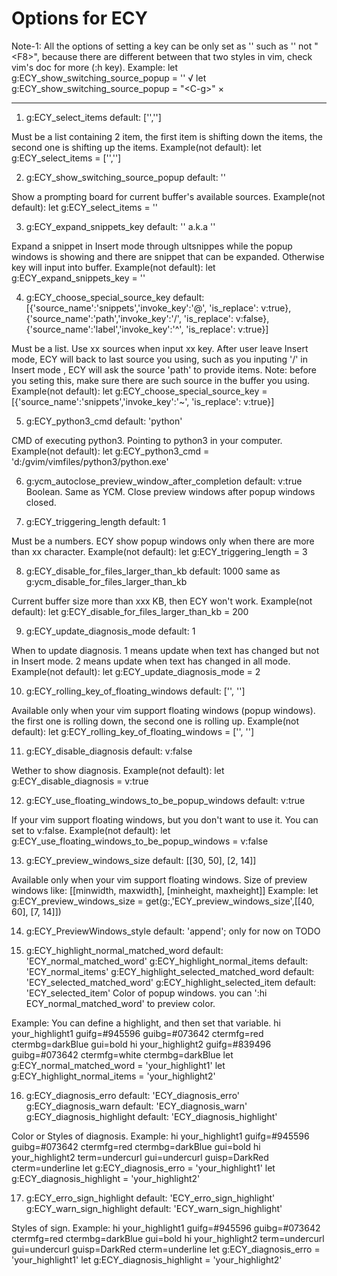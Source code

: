 Options for ECY
===============================================================================
Note-1: All the options of setting a key can be only set as '<xx>' such as '<F8>'
not "\<F8>", because there are different between that two styles in vim, check
vim's doc for more (:h key).
Example: 
  let g:ECY_show_switching_source_popup = '<C-g>'    √
  let g:ECY_show_switching_source_popup = "\<C-g>"   ×

-------------------------------------------------------------------------------

1. g:ECY_select_items
  default: ['<Tab>','<S-TAB>']

Must be a list containing 2 item, the first item is shifting down the items, 
the second one is shifting up the items.
Example(not default): 
  let g:ECY_select_items = ['<C-j>','<C-k>']



2. g:ECY_show_switching_source_popup
  default: '<Tab>'

Show a prompting board for current buffer's available sources.
Example(not default): 
  let g:ECY_select_items = '<F6>'



3. g:ECY_expand_snippets_key
  default: '<CR>' a.k.a '<Enter>'

Expand a snippet in Insert mode through ultsnippes while the popup 
windows is showing and there are snippet that can be expanded. 
Otherwise key will input into buffer.
Example(not default): 
  let g:ECY_expand_snippets_key = '<F2>'


4. g:ECY_choose_special_source_key
  default: [{'source_name':'snippets','invoke_key':'@', 'is_replace': v:true},
          {'source_name':'path','invoke_key':'/', 'is_replace': v:false},
          {'source_name':'label','invoke_key':'^', 'is_replace': v:true}]

Must be a list. Use xx sources when input xx key. After user leave Insert mode,
ECY will back to last source you using, such as you inputing '/' in Insert mode
, ECY will ask the source 'path' to provide items.
Note: before you seting this, make sure there are such source in the buffer you
using.
Example(not default): 
let g:ECY_choose_special_source_key = [{'source_name':'snippets','invoke_key':'~', 'is_replace': v:true}]



5. g:ECY_python3_cmd
  default: 'python'

CMD of executing python3. Pointing to python3 in your computer.
Example(not default): 
  let g:ECY_python3_cmd = 'd:/gvim/vimfiles/python3/python.exe'



6. g:ycm_autoclose_preview_window_after_completion
  default: v:true
Boolean. Same as YCM. Close preview windows after popup windows closed.



7. g:ECY_triggering_length
  default: 1

Must be a numbers. ECY show popup windows only when there are more 
than xx character.
Example(not default): 
  let g:ECY_triggering_length = 3



8. g:ECY_disable_for_files_larger_than_kb
  default: 1000     same as g:ycm_disable_for_files_larger_than_kb

Current buffer size more than xxx KB, then ECY won't work.
Example(not default): 
  let g:ECY_disable_for_files_larger_than_kb = 200


9. g:ECY_update_diagnosis_mode
  default: 1

When to update diagnosis.
1 means update when text has changed but not in Insert mode.
2 means update when text has changed in all mode.
Example(not default): 
  let g:ECY_update_diagnosis_mode = 2

10. g:ECY_rolling_key_of_floating_windows
  default: ['<C-h>', '<C-l>']

Available only when your vim support floating windows (popup windows).
the first one is rolling down, the second one is rolling up.
Example(not default): 
  let g:ECY_rolling_key_of_floating_windows = ['<C-j>', '<C-k>']


11. g:ECY_disable_diagnosis
  default: v:false

Wether to show diagnosis.
Example(not default): 
  let g:ECY_disable_diagnosis = v:true


12. g:ECY_use_floating_windows_to_be_popup_windows
  default: v:true

If your vim support floating windows, but you don't want to use it.
You can set to v:false.
Example(not default): 
  let g:ECY_use_floating_windows_to_be_popup_windows = v:false

13. g:ECY_preview_windows_size
  default: [[30, 50], [2, 14]]

Available only when your vim support floating windows.
Size of preview windows like:
[[minwidth, maxwidth], [minheight, maxheight]]
Example:
  let g:ECY_preview_windows_size = get(g:,'ECY_preview_windows_size',[[40, 60], [7, 14]])

14. g:ECY_PreviewWindows_style
  default: 'append'; only for now
on TODO

15. g:ECY_highlight_normal_matched_word   default: 'ECY_normal_matched_word'
    g:ECY_highlight_normal_items          default: 'ECY_normal_items'
    g:ECY_highlight_selected_matched_word default: 'ECY_selected_matched_word'
    g:ECY_highlight_selected_item         default: 'ECY_selected_item'
Color of popup windows.  you can ':hi ECY_normal_matched_word' to preview color.

Example:
You can define a highlight, and then set that variable.
hi your_highlight1		guifg=#945596	guibg=#073642	ctermfg=red	  ctermbg=darkBlue gui=bold
hi your_highlight2		guifg=#839496	guibg=#073642	ctermfg=white	ctermbg=darkBlue
let g:ECY_normal_matched_word    = 'your_highlight1'
let g:ECY_highlight_normal_items = 'your_highlight2'

16. g:ECY_diagnosis_erro       default: 'ECY_diagnosis_erro'
    g:ECY_diagnosis_warn       default: 'ECY_diagnosis_warn'
    g:ECY_diagnosis_highlight  default: 'ECY_diagnosis_highlight'

Color or Styles of diagnosis.
Example:
hi your_highlight1	guifg=#945596	guibg=#073642	ctermfg=red	  ctermbg=darkBlue gui=bold
hi your_highlight2  term=undercurl gui=undercurl guisp=DarkRed cterm=underline
let g:ECY_diagnosis_erro      = 'your_highlight1'
let g:ECY_diagnosis_highlight = 'your_highlight2'


17. g:ECY_erro_sign_highlight       default: 'ECY_erro_sign_highlight'
    g:ECY_warn_sign_highlight       default: 'ECY_warn_sign_highlight'

Styles of sign.
Example:
hi your_highlight1	guifg=#945596	guibg=#073642	ctermfg=red	  ctermbg=darkBlue gui=bold
hi your_highlight2  term=undercurl gui=undercurl guisp=DarkRed cterm=underline
let g:ECY_diagnosis_erro      = 'your_highlight1'
let g:ECY_diagnosis_highlight = 'your_highlight2'

